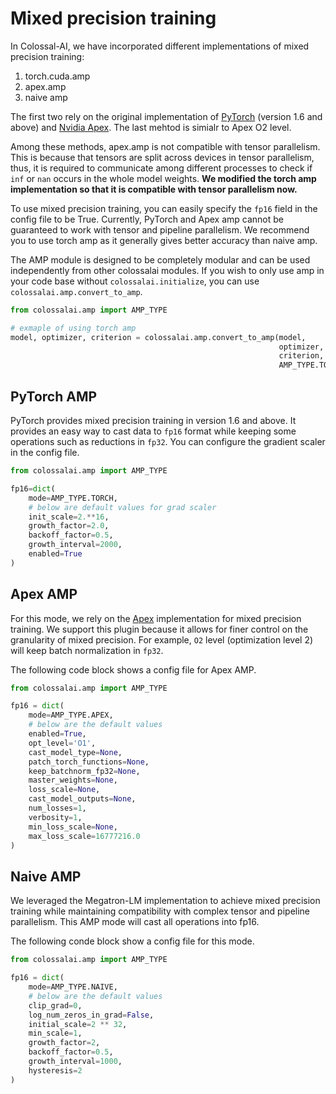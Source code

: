 # Mixed precision training

In Colossal-AI, we have incorporated different implementations of mixed precision training:
1. torch.cuda.amp
2. apex.amp
3. naive amp

The first two rely on the original implementation of [PyTorch](https://pytorch.org/docs/stable/amp.html)
(version 1.6 and above) and [Nvidia Apex](https://github.com/NVIDIA/apex). The last mehtod is simialr to Apex O2 level.

Among these methods, apex.amp is not compatible with tensor parallelism. This is because that tensors are split across devices 
in tensor parallelism, thus, it is required to communicate among different processes to check if `inf` or `nan` occurs in the 
whole model weights. **We modified the torch amp implementation so that it is compatible with tensor parallelism now.**

To use mixed precision training, you can easily specify the `fp16` field in the config file to be True. Currently, PyTorch and 
Apex amp cannot be guaranteed to work with tensor and pipeline parallelism. We recommend you to use torch amp as it generally 
gives better accuracy than naive amp.

The AMP module is designed to be completely modular and can be used independently from other colossalai modules.
If you wish to only use amp in your code base without `colossalai.initialize`, you can use `colossalai.amp.convert_to_amp`.

```python
from colossalai.amp import AMP_TYPE

# exmaple of using torch amp
model, optimizer, criterion = colossalai.amp.convert_to_amp(model, 
                                                            optimizer, 
                                                            criterion,
                                                            AMP_TYPE.TORCH)
```

## PyTorch AMP

PyTorch provides mixed precision training in version 1.6 and above. It provides an easy way to cast data to `fp16` format 
while keeping some operations such as reductions in `fp32`. You can configure the gradient scaler in the config file.

```python
from colossalai.amp import AMP_TYPE

fp16=dict(
    mode=AMP_TYPE.TORCH,
    # below are default values for grad scaler
    init_scale=2.**16,
    growth_factor=2.0,
    backoff_factor=0.5,
    growth_interval=2000,
    enabled=True
)
```

## Apex AMP

For this mode, we rely on the [Apex](https://nvidia.github.io/apex/) implementation for mixed precision training. We support 
this plugin because it allows for finer control on the granularity of mixed precision. For example, `O2` level (optimization level 2) 
will keep batch normalization in `fp32`.

The following code block shows a config file for Apex AMP.

```python
from colossalai.amp import AMP_TYPE

fp16 = dict(
    mode=AMP_TYPE.APEX,
    # below are the default values
    enabled=True, 
    opt_level='O1', 
    cast_model_type=None, 
    patch_torch_functions=None, 
    keep_batchnorm_fp32=None, 
    master_weights=None, 
    loss_scale=None, 
    cast_model_outputs=None,
    num_losses=1, 
    verbosity=1, 
    min_loss_scale=None, 
    max_loss_scale=16777216.0
)
```

## Naive AMP

We leveraged the Megatron-LM implementation to achieve mixed precision training while maintaining compatibility with complex tensor 
and pipeline parallelism. This AMP mode will cast all operations into fp16.

The following conde block show a config file for this mode.

```python
from colossalai.amp import AMP_TYPE

fp16 = dict(
    mode=AMP_TYPE.NAIVE,
    # below are the default values
    clip_grad=0,
    log_num_zeros_in_grad=False,
    initial_scale=2 ** 32,
    min_scale=1,
    growth_factor=2,
    backoff_factor=0.5,
    growth_interval=1000,
    hysteresis=2
)
```